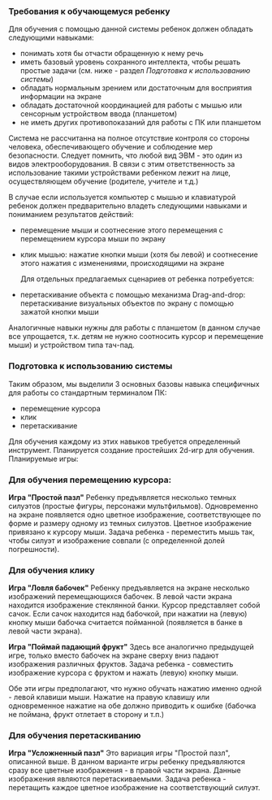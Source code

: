 ### Требования к обучающемуся ребенку
Для обучения с помощью данной системы ребенок должен обладать следующими навыками:
- понимать хотя бы отчасти обращенную к нему речь
- иметь базовый уровень сохранного интеллекта, чтобы решать простые задачи (см. ниже - раздел _Подготовка к использованию системы_)
- обладать нормальным зрением или достаточным для восприятия информации на экране
- обладать достаточной координацией для работы с мышью или сенсорным устройством ввода (планшетом)
- не иметь других противопоказаний для работы с ПК или планшетом
  
Система не рассчитанна на полное отсутствие контроля со стороны человека, обеспечивающего обучение и соблюдение мер безопасности. Следует помнить, что любой вид ЭВМ - это один из видов электрооборудования. В связи с этим ответственность за использование такими устройствами ребенком лежит на лице, осуществляющем обучение (родителе, учителе и т.д.)

 В случае если используется компьютер с мышью и клавиатурой ребенок должен предварительно владеть следующими навыками и пониманием результатов действий:
- перемещение мыши и соотнесение этого перемещения с перемещением курсора мыши по экрану
- клик мышью: нажатие кнопки мыши (хотя бы левой) и соотнесение этого нажатия с изменениями, происходящими на экране
  
  Для отдельных предлагаемых сценариев от ребенка потребуется:
- перетаскивание объекта с помощью механизма Drag-and-drop: перетаскивание визуальных объектов по экрану с помощью зажатой кнопки мыши

Аналогичные навыки нужны для работы с планшетом (в данном случае все упрощается, т.к. детям не нужно соотносить курсор и перемещение мыши) и устройством типа тач-пад.

### Подготовка к использованию системы
Таким образом, мы выделили 3 основных базовы навыка специфичных для работы со стандартным терминалом ПК:
- перемещение курсора
- клик
- перетаскивание 

Для обучения каждому из этих навыков требуется определенный инструмент. Планируется создание простейших 2d-игр для обучения.
Планируемые игры:
### Для обучения перемещению курсора:

__Игра "Простой пазл"__ 
Ребенку предъявляется несколько темных силуэтов (простые фигуры, персонажи мультфильмов). Одновременно на экране появляется одно цветное изображение, соответствующее по форме и размеру одному из темных силуэтов. Цветное изображение привязано к курсору мыши. Задача ребенка - переместить мышь так, чтобы силуэт и изображение совпали (с определенной долей погрешности).

### Для обучения клику
__Игра "Ловля бабочек"__
Ребенку предъявляется на экране несколько изображений перемещающихся бабочек. В левой части экрана находится изображение стеклянной банки. Курсор представляет собой сачок. Если сачок находится над бабочкой, при нажатии на (левую) кнопку мыши бабочка считается пойманной (появляется в банке в левой части экрана).

__Игра "Поймай падающий фрукт"__ 
Здесь все аналогично предыдущей игре, только вместо бабочек на экране сверху вниз падают изображения различных фруктов. Задача ребенка - совместить изображение курсора с фруктом и нажать (левую) кнопку мыши.

Обе эти игры предполагают, что нужно обучать нажатию именно одной - левой клавиши мыши. Нажатие на правую клавишу или одновременное нажатие на обе должно приводить к ошибке (бабочка не поймана, фрукт отлетает в сторону и т.п.)

### Для обучения перетаскиванию
__Игра "Усложненный пазл"__ 
Это вариация игры "Простой пазл", описанной выше.
В данном варианте игры ребенку предъявляются сразу все цветные изображения - в правой части экрана. Данные изображения являются перетаскиваемыми. Задача ребенка - перетащить каждое цветное изображение на соответствующий силуэт. 